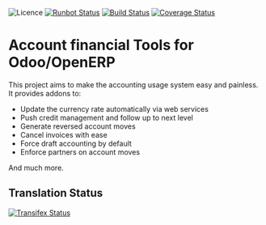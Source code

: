 ![Licence](https://img.shields.io/badge/licence-AGPL--3-blue.svg)
[![Runbot Status](https://runbot.odoo-community.org/runbot/badge/flat/92/11.0.svg)](https://runbot.odoo-community.org/runbot/repo/github-com-oca-account-financial-tools-92)
[![Build Status](https://travis-ci.org/OCA/account-financial-tools.svg?branch=11.0)](https://travis-ci.org/OCA/account-financial-tools)
[![Coverage Status](https://coveralls.io/repos/OCA/account-financial-tools/badge.svg?branch=11.0)](https://coveralls.io/r/OCA/account-financial-tools?branch=11.0)

Account financial Tools for Odoo/OpenERP
========================================

This project aims to make the accounting usage system easy and painless.
It provides addons to:

 - Update the currency rate automatically via web services
 - Push credit management and follow up to next level
 - Generate reversed account moves
 - Cancel invoices with ease
 - Force draft accounting by default
 - Enforce partners on account moves

And much more.



Translation Status
------------------
[![Transifex Status](https://www.transifex.com/projects/p/OCA-account-financial-tools-11-0/chart/image_png)](https://www.transifex.com/projects/p/OCA-account-financial-tools-11-0)
